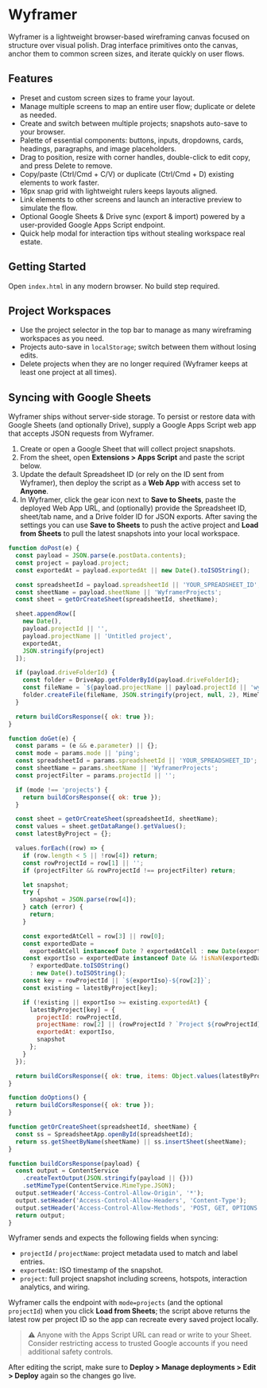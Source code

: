 # Wyframer

Wyframer is a lightweight browser-based wireframing canvas focused on structure over visual polish. Drag interface primitives onto the canvas, anchor them to common screen sizes, and iterate quickly on user flows.

## Features

- Preset and custom screen sizes to frame your layout.
- Manage multiple screens to map an entire user flow; duplicate or delete as needed.
- Create and switch between multiple projects; snapshots auto-save to your browser.
- Palette of essential components: buttons, inputs, dropdowns, cards, headings, paragraphs, and image placeholders.
- Drag to position, resize with corner handles, double-click to edit copy, and press Delete to remove.
- Copy/paste (Ctrl/Cmd + C/V) or duplicate (Ctrl/Cmd + D) existing elements to work faster.
- 16px snap grid with lightweight rulers keeps layouts aligned.
- Link elements to other screens and launch an interactive preview to simulate the flow.
- Optional Google Sheets & Drive sync (export & import) powered by a user-provided Google Apps Script endpoint.
- Quick help modal for interaction tips without stealing workspace real estate.

## Getting Started

Open `index.html` in any modern browser. No build step required.

## Project Workspaces

- Use the project selector in the top bar to manage as many wireframing workspaces as you need.
- Projects auto-save in `localStorage`; switch between them without losing edits.
- Delete projects when they are no longer required (Wyframer keeps at least one project at all times).

## Syncing with Google Sheets

Wyframer ships without server-side storage. To persist or restore data with Google Sheets (and optionally Drive), supply a Google Apps Script web app that accepts JSON requests from Wyframer.

1. Create or open a Google Sheet that will collect project snapshots.
2. From the sheet, open **Extensions > Apps Script** and paste the script below.
3. Update the default Spreadsheet ID (or rely on the ID sent from Wyframer), then deploy the script as a **Web App** with access set to **Anyone**.
4. In Wyframer, click the gear icon next to **Save to Sheets**, paste the deployed Web App URL, and (optionally) provide the Spreadsheet ID, sheet/tab name, and a Drive folder ID for JSON exports. After saving the settings you can use **Save to Sheets** to push the active project and **Load from Sheets** to pull the latest snapshots into your local workspace.

```javascript
function doPost(e) {
  const payload = JSON.parse(e.postData.contents);
  const project = payload.project;
  const exportedAt = payload.exportedAt || new Date().toISOString();

  const spreadsheetId = payload.spreadsheetId || 'YOUR_SPREADSHEET_ID';
  const sheetName = payload.sheetName || 'WyframerProjects';
  const sheet = getOrCreateSheet(spreadsheetId, sheetName);

  sheet.appendRow([
    new Date(),
    payload.projectId || '',
    payload.projectName || 'Untitled project',
    exportedAt,
    JSON.stringify(project)
  ]);

  if (payload.driveFolderId) {
    const folder = DriveApp.getFolderById(payload.driveFolderId);
    const fileName = `${payload.projectName || payload.projectId || 'wyframer'}-${exportedAt}.json`;
    folder.createFile(fileName, JSON.stringify(project, null, 2), MimeType.JSON);
  }

  return buildCorsResponse({ ok: true });
}

function doGet(e) {
  const params = (e && e.parameter) || {};
  const mode = params.mode || 'ping';
  const spreadsheetId = params.spreadsheetId || 'YOUR_SPREADSHEET_ID';
  const sheetName = params.sheetName || 'WyframerProjects';
  const projectFilter = params.projectId || '';

  if (mode !== 'projects') {
    return buildCorsResponse({ ok: true });
  }

  const sheet = getOrCreateSheet(spreadsheetId, sheetName);
  const values = sheet.getDataRange().getValues();
  const latestByProject = {};

  values.forEach((row) => {
    if (row.length < 5 || !row[4]) return;
    const rowProjectId = row[1] || '';
    if (projectFilter && rowProjectId !== projectFilter) return;

    let snapshot;
    try {
      snapshot = JSON.parse(row[4]);
    } catch (error) {
      return;
    }

    const exportedAtCell = row[3] || row[0];
    const exportedDate =
      exportedAtCell instanceof Date ? exportedAtCell : new Date(exportedAtCell);
    const exportIso = exportedDate instanceof Date && !isNaN(exportedDate.getTime())
      ? exportedDate.toISOString()
      : new Date().toISOString();
    const key = rowProjectId || `${exportIso}-${row[2]}`;
    const existing = latestByProject[key];

    if (!existing || exportIso >= existing.exportedAt) {
      latestByProject[key] = {
        projectId: rowProjectId,
        projectName: row[2] || (rowProjectId ? `Project ${rowProjectId}` : 'Untitled project'),
        exportedAt: exportIso,
        snapshot
      };
    }
  });

  return buildCorsResponse({ ok: true, items: Object.values(latestByProject) });
}

function doOptions() {
  return buildCorsResponse({ ok: true });
}

function getOrCreateSheet(spreadsheetId, sheetName) {
  const ss = SpreadsheetApp.openById(spreadsheetId);
  return ss.getSheetByName(sheetName) || ss.insertSheet(sheetName);
}

function buildCorsResponse(payload) {
  const output = ContentService
    .createTextOutput(JSON.stringify(payload || {}))
    .setMimeType(ContentService.MimeType.JSON);
  output.setHeader('Access-Control-Allow-Origin', '*');
  output.setHeader('Access-Control-Allow-Headers', 'Content-Type');
  output.setHeader('Access-Control-Allow-Methods', 'POST, GET, OPTIONS');
  return output;
}
```

Wyframer sends and expects the following fields when syncing:

- `projectId` / `projectName`: project metadata used to match and label entries.
- `exportedAt`: ISO timestamp of the snapshot.
- `project`: full project snapshot including screens, hotspots, interaction analytics, and wiring.

Wyframer calls the endpoint with `mode=projects` (and the optional `projectId`) when you click **Load from Sheets**; the script above returns the latest row per project ID so the app can recreate every saved project locally.

> :warning: Anyone with the Apps Script URL can read or write to your Sheet. Consider restricting access to trusted Google accounts if you need additional safety controls.

After editing the script, make sure to **Deploy > Manage deployments > Edit > Deploy** again so the changes go live.
